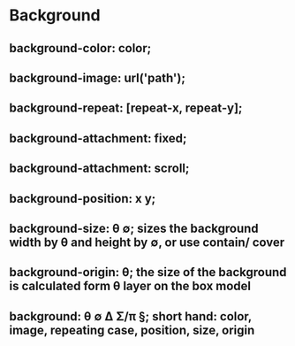 # Background	
## background-color: color;
## background-image: url('path');
## background-repeat: [repeat-x, repeat-y];
## background-attachment: fixed; 
## background-attachment: scroll;
## background-position: x y; 
## background-size: θ ∅;	sizes the background width by θ and height by ∅, or use contain/ cover 
## background-origin: θ;	the size of the background is calculated form θ layer on the box model
## background: θ ∅ ∆ Σ/π §;	short hand: color, image, repeating case, position, size, origin